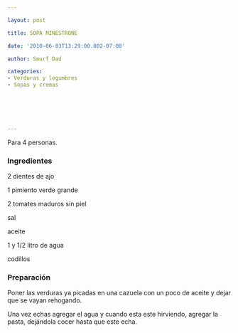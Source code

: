 ```yaml
---

layout: post

title: SOPA MINESTRONE

date: '2010-06-03T13:29:00.002-07:00'

author: Smurf Dad

categories:
- Verduras y legumbres
- Sopas y cremas






---
```


Para 4 personas.

<h3>Ingredientes</h3>

2 dientes de ajo

1 pimiento verde grande

2 tomates maduros sin piel

sal

aceite

1 y 1/2 litro de agua

codillos

<h3>Preparación</h3>

Poner las verduras ya picadas en una cazuela con un poco de aceite y dejar que se vayan rehogando.

Una vez echas agregar el agua y cuando esta este hirviendo, agregar la pasta, dejándola cocer hasta que este echa.